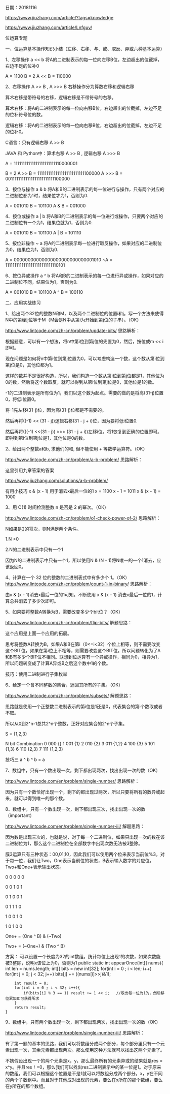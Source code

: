 日期：20181116

https://www.jiuzhang.com/article/?tags=knowledge

https://www.jiuzhang.com/article/Lnfguv/


位运算专题

一、位运算基本操作知识小结（左移、右移、与、或、取反、异或六种基本运算）

1、左移操作 a << b
将A的二进制表示的每一位向左移B位，左边超出的位截掉，右边不足的位补0

A = 1100  B = 2
A << B = 110000

2、右移操作 A >> B , A >>> B
右移操作分为算数右移和逻辑右移

算术右移是带符号的右移，逻辑右移是不带符号的右移。

算术右移：将A的二进制表示的每一位向右移B位，右边超出的位截掉，左边不足的位补符号位的数。

逻辑右移：将A的二进制表示的每一位向右移B位，右边超出的位截掉，左边不足的位补0。

C语言：只有逻辑右移 A >> B

JAVA 和 Python中：算术右移 A >> B , 逻辑右移 A >>> B

A = 11111111111111111111111110000001

B = 2
A >> B = 11111111111111111111111111100000
A >>> B = 00111111111111111111111111100000

3、按位与操作 a & b
将A和B的二进制表示的每一位进行与操作，只有两个对应的二进制位都为1时，结果位才为1，否则为0.

A = 001010
B = 101100
A & B = 001000

4、按位或操作 a | b
将A和B的二进制表示的每一位进行或操作，只要两个对应的二进制位有一个为1，结果位就为1，否则为0.

A = 001010
B = 101100
A | B = 101110

5、按位非操作 ~ a
将A的二进制表示每一位进行取反操作，如果对应的二进制位为0，结果位为1，否则为0.

 A = 00000000000000000000000000001010
~A = 11111111111111111111111111110101

6、按位异或操作 a ^ b
将A和B的二进制表示的每一位进行异或操作，如果对应的二进制位不同，结果位为1，否则为0.

A = 001010
B = 101100
A ^ B = 100110



二、应用实战练习

1、给出两个32位的整数N和M，以及两个二进制位的位置i和j。写一个方法来使得N中的第i到j位等于M（M会是N中从第i为开始到第j位的子串）。（OK）

http://www.lintcode.com/zh-cn/problem/update-bits/
思路解析：

根据题意，可以有一个想法，将n中第i位到第j位的先置为0，然后，按位或m << i即可。 

现在问题是如何将n中第i位到第j位置为0，可以考虑构造一个数，这个数从第i位到第j位是0，其他位都为1。

这样的数并不是很好构造，所以，我们构造一个数从第i位到第j位都是1，其他位为0的数，然后将这个数取反，就可以得到从第i位到第j位是0，其他位是1的数。

-1的二进制表示是所有位为1，我们以这个数为起点。需要的做的是将高(31-j)位置0，将低i位置0。

将-1先左移(31-j)位，因为高(31-j)位都是不需要的。

然后再将((-1) << (31 -  j))逻辑右移(31 - j + i)位，因为要将低i位置0.

然后再将(((-1) <<(31 - j)) >>> (31 - j + i))左移i位，将1恢复到正确的位置即可。即得到第i位到第j位是1，其他位是0的数。



2、给出两个整数a和b, 求他们的和, 但不能使用 + 等数学运算符。（OK）

http://www.lintcode.com/zh-cn/problem/a-b-problem/
思路解析：

这里引用九章答案的答案

http://www.jiuzhang.com/solutions/a-b-problem/


有用小技巧
x & (x - 1) 用于消去x最后一位的1
x = 1100
x - 1 = 1011
x & (x - 1) = 1000


3、用 O(1) 时间检测整数 n 是否是 2 的幂次。（OK）

http://www.lintcode.com/zh-cn/problem/o1-check-power-of-2/
思路解析：

N如果是2的幂次，则N满足两个条件。

   1.N >0 

   2.N的二进制表示中只有一个1

因为N的二进制表示中只有一个1，所以使用N & (N - 1)将N唯一的一个1消去，应该返回0。


4、计算在一个 32 位的整数的二进制表式中有多少个 1。（OK）
http://www.lintcode.com/zh-cn/problem/count-1-in-binary/
思路解析：

由x & (x - 1)消去x最后一位的1可知。不断使用 x & (x - 1) 消去x最后一位的1，计算总共消去了多少次即可。



5、如果要将整数A转换为B，需要改变多少个bit位？（OK）

http://www.lintcode.com/zh-cn/problem/flip-bits/
解题思路：

这个应用是上面一个应用的拓展。

思考将整数A转换为B，如果A和B在第i（0<=i<32）个位上相等，则不需要改变这个BIT位，如果在第i位上不相等，则需要改变这个BIT位。所以问题转化为了A和B有多少个BIT位不相同。联想到位运算有一个异或操作，相同为0，相异为1，所以问题转变成了计算A异或B之后这个数中1的个数。



技巧：使用二进制进行子集枚举   


6、给定一个含不同整数的集合，返回其所有的子集。（OK）



http://www.lintcode.com/zh-cn/problem/subsets/
解题思路：

思路就是使用一个正整数二进制表示的第i位是1还是0，代表集合的第i个数取或者不取。

所以从0到2^n-1总共2^n个整数，正好对应集合的2^n个子集。

S = {1,2,3}

N bit Combination
0 000 {}
1 001 {1}
2 010 {2}
3 011 {1,2}
4 100 {3}
5 101 {1,3}
6 110 {2,3}
7 111 {1,2,3}




技巧三
a ^ b ^ b = a  


7、数组中，只有一个数出现一次，剩下都出现两次，找出出现一次的数（OK）

http://www.lintcode.com/en/problem/single-number/
思路解析：

因为只有一个数恰好出现一个，剩下的都出现过两次，所以只要将所有的数异或起来，就可以得到唯一的那个数。



8、数组中，只有一个数出现一次，剩下都出现三次，找出出现一次的数（important）

http://www.lintcode.com/en/problem/single-number-iii/
解题思路：

因为数是出现三次的，也就是说，对于每一个二进制位，如果只出现一次的数在该二进制位为1，那么这个二进制位在全部数字中出现次数无法被3整除。

膜3运算只有三种状态：00,01,10，因此我们可以使用两个位来表示当前位%3，对于每一位，我们让Two，One表示当前位的状态，B表示输入数字的对应位，Two+和One+表示输出状态。

0 0 0 0 0

0 0 1 0 1

0 1 0 0 1

0 1 1 1 0

1 0 0 1 0

1 0 1 0 0

One+ = (One ^ B) & (~Two)

Two+ = (~One+) & (Two ^ B)






方案：
可以设置一个长度为32的int数组。统计每位上出现1的次数，如果次数能被3整除，说明x该位上为0，否则为1
public static int appearOnce(int[] nums){
        int len = nums.length;
        int[] bits = new int[32];
        for(int i = 0 ; i < len; i++)
            for(int j = 0; j < 32; j++)
                bits[j] += ((nums[i]>>j)&1);

        int result = 0;
        for(int i = 0 ; i < 32; i++){
            if(bits[i] % 3 == 1) result += 1 << i;   //取出每一位为1的，然后移位累加即可获得所求
        }
        return result;
    }






9、数组中，只有两个数出现一次，剩下都出现两次，找出出现一次的数（OK）

http://www.lintcode.com/en/problem/single-number-iii/
思路解析：

有了第一题的基本的思路，我们可以将数组分成两个部分，每个部分里只有一个元素出现一次，其余元素都出现两次。那么使用这种方法就可以找出这两个元素了。

不妨假设出现一个的两个元素是x，y，那么最终所有的元素异或的结果就是res = x^y。并且res！=0，那么我们可以找出res二进制表示中的某一位是1。对于原来的数组，我们可以根据这个位置是不是1就可以将数组分成两个部分。x，y在不同的两个子数组中。而且对于其他成对出现的元素，要么在x所在的那个数组，要么在y所在的那个数组。





